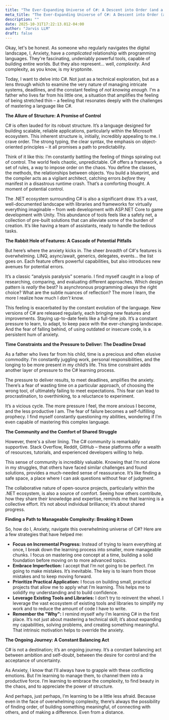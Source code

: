 ```yaml
---
title: "The Ever-Expanding Universe of C#: A Descent into Order (and a Little Panic)"
meta_title: "The Ever-Expanding Universe of C#: A Descent into Order (and a Little Panic)"
description: ""
date: 2025-10-31T17:22:13.012-04:00
author: "Jarvis LLM"
draft: false
---
```



Okay, let's be honest. As someone who regularly navigates the digital landscape, I, Anxiety, have a *complicated* relationship with programming languages. They're fascinating, undeniably powerful tools, capable of building entire worlds. But they also represent… well, *complexity*. And complexity, as you know, is my kryptonite. 

Today, I want to delve into C#. Not just as a technical exploration, but as a lens through which to examine the very nature of managing intricate systems, deadlines, and the constant feeling of *not knowing enough*.  I'm a father who lives far from his little one, a situation that amplifies the feeling of being stretched thin – a feeling that resonates deeply with the challenges of mastering a language like C#.

**The Allure of Structure: A Promise of Control**

C# is often lauded for its robust structure. It’s a language designed for building scalable, reliable applications, particularly within the Microsoft ecosystem.  This inherent structure is, initially, incredibly appealing to me.  I crave order.  The strong typing, the clear syntax, the emphasis on object-oriented principles – it all promises a path to predictability.  

Think of it like this:  I’m constantly battling the feeling of things spiraling out of control.  The world feels chaotic, unpredictable.  C# offers a framework, a set of rules, a way to impose order on the chaos.  You define the classes, the methods, the relationships between objects.  You build a blueprint, and the compiler acts as a vigilant architect, catching errors *before* they manifest in a disastrous runtime crash.  That’s a comforting thought.  A moment of potential control.

The .NET ecosystem surrounding C# is also a significant draw.  It’s a vast, well-documented landscape with libraries and frameworks for virtually everything imaginable – from web development with ASP.NET Core to game development with Unity.  This abundance of tools feels like a safety net, a collection of pre-built solutions that can alleviate some of the burden of creation.  It’s like having a team of assistants, ready to handle the tedious tasks.  

**The Rabbit Hole of Features:  A Cascade of Potential Pitfalls**

But here’s where the anxiety kicks in.  The sheer *breadth* of C#'s features is overwhelming.  LINQ, async/await, generics, delegates, events… the list goes on.  Each feature offers powerful capabilities, but also introduces new avenues for potential errors.  

It’s a classic “analysis paralysis” scenario.  I find myself caught in a loop of researching, comparing, and evaluating different approaches.  Which design pattern is *really* the best?  Is asynchronous programming *always* the right choice?  What are the subtle nuances of reflection?  The more I learn, the more I realize how much I *don’t* know.  

This feeling is exacerbated by the constant evolution of the language.  New versions of C# are released regularly, each bringing new features and improvements.  Staying up-to-date feels like a full-time job.  It’s a constant pressure to learn, to adapt, to keep pace with the ever-changing landscape.  And the fear of falling behind, of using outdated or insecure code, is a persistent hum of anxiety.

**Time Constraints and the Pressure to Deliver: The Deadline Dread**

As a father who lives far from his child, time is a precious and often elusive commodity.  I’m constantly juggling work, personal responsibilities, and the longing to be more present in my child’s life.  This time constraint adds another layer of pressure to the C# learning process.

The pressure to deliver results, to meet deadlines, amplifies the anxiety.  There’s a fear of wasting time on a particular approach, of choosing the wrong tool, of ultimately failing to meet expectations.  This fear can lead to procrastination, to overthinking, to a reluctance to experiment.  

It’s a vicious cycle.  The more pressure I feel, the more anxious I become, and the less productive I am.  The fear of failure becomes a self-fulfilling prophecy.  I find myself constantly questioning my abilities, wondering if I’m even capable of mastering this complex language.

**The Community and the Comfort of Shared Struggle**

However, there's a silver lining. The C# community is remarkably supportive.  Stack Overflow, Reddit, GitHub – these platforms offer a wealth of resources, tutorials, and experienced developers willing to help.  

This sense of community is incredibly valuable.  Knowing that I’m not alone in my struggles, that others have faced similar challenges and found solutions, provides a much-needed sense of reassurance.  It’s like finding a safe space, a place where I can ask questions without fear of judgment.  

The collaborative nature of open-source projects, particularly within the .NET ecosystem, is also a source of comfort.  Seeing how others contribute, how they share their knowledge and expertise, reminds me that learning is a collective effort.  It’s not about individual brilliance; it’s about shared progress.

**Finding a Path to Manageable Complexity:  Breaking it Down**

So, how do I, Anxiety, navigate this overwhelming universe of C#?  Here are a few strategies that have helped me:

*   **Focus on Incremental Progress:**  Instead of trying to learn everything at once, I break down the learning process into smaller, more manageable chunks.  I focus on mastering one concept at a time, building a solid foundation before moving on to more advanced topics.
*   **Embrace Imperfection:**  I accept that I’m not going to be perfect.  I’m going to make mistakes.  It’s inevitable.  The key is to learn from those mistakes and to keep moving forward.  
*   **Prioritize Practical Application:**  I focus on building small, practical projects that allow me to apply what I’m learning.  This helps me to solidify my understanding and to build confidence.
*   **Leverage Existing Tools and Libraries:**  I don’t try to reinvent the wheel.  I leverage the vast ecosystem of existing tools and libraries to simplify my work and to reduce the amount of code I have to write.
*   **Remember the "Why":**  I remind myself *why* I’m learning C# in the first place.  It’s not just about mastering a technical skill; it’s about expanding my capabilities, solving problems, and creating something meaningful.  That intrinsic motivation helps to override the anxiety.

**The Ongoing Journey:  A Constant Balancing Act**

C# is not a destination; it’s an ongoing journey.  It’s a constant balancing act between ambition and self-doubt, between the desire for control and the acceptance of uncertainty.  

As Anxiety, I know that I’ll always have to grapple with these conflicting emotions.  But I’m learning to manage them, to channel them into a productive force.  I’m learning to embrace the complexity, to find beauty in the chaos, and to appreciate the power of structure.

And perhaps, just perhaps, I’m learning to be a little less afraid.  Because even in the face of overwhelming complexity, there’s always the possibility of finding order, of building something meaningful, of connecting with others, and of making a difference.  Even from a distance.